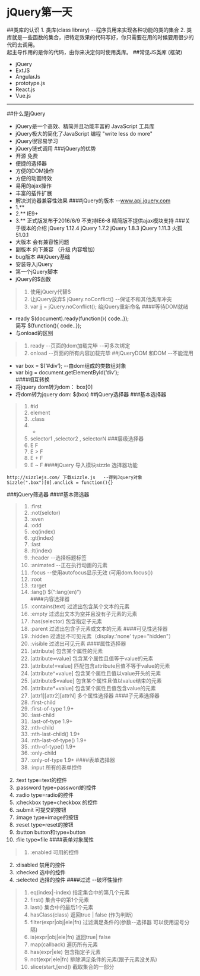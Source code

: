 # jQuery第一天

##类库的认识
	1. 类库(class library)  --程序员用来实现各种功能的类的集合
	2. 类库就是一些函数的集合，把特定效果的代码写好，你只需要在用的时候要用很少的代码去调用。   
	起主导作用的是你的代码，由你来决定何时使用类库。
##常见JS类库  (框架)	
* jQuery
* ExtJS
* AngularJs     
* prototype.js   
* React.js
* Vue.js

---
##什么是jQuery	
* jQuery是一个高效、精简并且功能丰富的 JavaScript 工具库
* jQuery极大的简化了JavaScript 编程 "write less do more"
* jQuery很容易学习
* jQuery链式调用
###jQuery的优势	
* 开源 免费
* 便捷的选择器
* 方便的DOM操作
* 方便的动画特效
* 易用的ajax操作  
* 丰富的插件扩展
* 解决浏览器兼容性效果
####jQuery的版本	 --www.api.jquery.com
* 1.**   
* 2.**   IE9+
* 3.**   正式版发布于2016/6/9  不支持IE6-8  精简版不提供ajax模块支持
###关于版本的介绍
		jQuery 1.12.4
		jQuery 1.7.2
		jQuery 1.8.3
		jQuery 1.11.3
		火狐    51.0.1
* 大版本   会有兼容性问题
* 副版本   向下兼容 （升级 内容增加）
* bug版本
##jQuery基础	
* 安装导入jQuery		
* 第一个jQuery脚本	
* jQuery的$函数		
>1. 使用jQuery代替$ 
>1. 让jQuery放弃$   jQuery.noConflict()  --保证不和其他类库冲突
>1. var jj = jQuery.noConflict();   给jQuery重新命名
####等待DOM就绪		
* ready  	$(document).ready(function(){ code..});<br>
简写  $(function(){ code..});
* 与onload的区别
>1. ready 	--页面的dom加载完毕   --可多次绑定
>1. onload 	--页面的所有内容加载完毕
##jQueryDOM 和DOM    --不能混用
* var box = $(‘#div’);   --由dom组成的类数组对象
* var big = document.getElementById(‘div’);  
####相互转换
* 将jquery dom转为dom：   box[0]   
* 将dom转为jquery dom:    $(box)
##jQuery选择器 
###基本选择器
>1.  #id
>2.  element
>3.  .class
>4.  *
>5.  selector1 ,selector2 , selectorN 
###层级选择器
>1. E F
>2. E > F
>3. E + F
>4. E ~ F
####jQuery 导入模块sizzle  选择器功能

	http://sizzlejs.com/ 下载sizzle.js   --得到Jquery对象
	Sizzle(".box")[0].onclick = function(){}
###jQuery筛选器
####基本筛选器	
>1.  :first
>2.  :not(selctor)
>3.  :even
>4.  :odd
>5.  :eq(index)
>6.  :gt(index)
>7.  :last
>8.  :lt(index)
>9.  :header   --选择标题标签
>10. :animated  --正在执行动画的元素
>11. :focus     --使用autofocus显示无效 (可用dom.focus())
>12. :root         
>13. :target       
>14. :lang()     $(“:lang(en)”)     
####内容选择器
>1.  :contains(text)  过滤出包含某个文本的元素
>2.  :empty			过滤出文本为空并且没有子元素的元素
>3.  :has(selector)	包含指定子元素
>4.  :parent			过滤出包含子元素或文本的元素
####可见性选择器
>1. :hidden	过滤出不可见元素（display:'none' type="hidden"）
>2. :visible	过滤出可见元素
####属性选择器
>1. [attribute]	  			包含某个属性的元素
>2. [attribute=value]			包含某个属性且值等于value的元素
>3. [attribute!=value]		匹配包含attribute且值不等于value的元素
>4. [attribute^=value]		包含某个属性且值以value开头的元素
>5. [attribute$=value]		包含某个属性且值以value结束的元素
>6. [attribute*=value]		包含某个属性且值包含value的元素
>7. [attr1][attr2][attrN] 		多个属性选择器
####子元素选择器
>1. :first-child			
>2. :first-of-type  	1.9+	
>3. :last-child
>4. :last-of-type   	1.9+
>5. :nth-child
>6. :nth-last-child()  	 1.9+
>7. :nth-last-of-type()    1.9+
>8. :nth-of-type()         1.9+
>9. :only-child
>10. :only-of-type         1.9+
####表单选择器
>1. :input	所有的表单控件
2. :text	type=text的控件
3. :password	type=password的控件
4. :radio		type=radio的控件
5. :checkbox    type=checkbox 的控件
6. :submit		可提交的按钮
7. :image		type=image的按钮
8. :reset		type=reset的按钮
9. :button		button和type=button
10. :file		type=file
####表单对象属性
>1. :enabled		可用的控件
2. :disabled		禁用的控件
3. :checked			选中的控件
4. :selected			选择的控件
####过滤  --破坏性操作
>1. eq(index|-index)  指定集合中的第几个元素
>2. first()			 集合中的第1个元素
>3. last()			 集合中的最后1个元素
>4. hasClass(class)   返回true | false  (作为判断)
>5. filter(expr|obj|ele|fn)   过滤满足条件的(参数--选择器 可以使用逗号分隔)
>6. is(expr|obj|ele|fn)		返回true| false
>7. map(callback)			遍历所有元素
>8. has(expr|ele)			包含指定子元素
>9. not(expr|ele|fn)			排除满足条件的元素(跟子元素没关系)
>10. slice(start,[end])		截取集合的一部分
